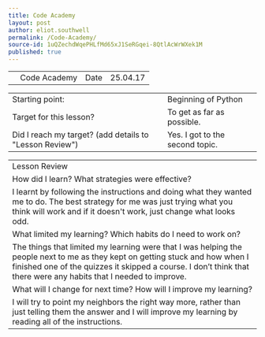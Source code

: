 ```yaml
---
title: Code Academy
layout: post
author: eliot.southwell
permalink: /Code-Academy/
source-id: 1uQZechdWqePHLfMd65xJ1SeRGqei-8QtlAcWrWXek1M
published: true
---
```

<table>
  <tr>
    <td></td>
    <td>Code Academy</td>
    <td>Date</td>
    <td>25.04.17</td>
  </tr>
</table>


<table>
  <tr>
    <td>Starting point:</td>
    <td>Beginning of Python</td>
  </tr>
  <tr>
    <td>Target for this lesson?</td>
    <td>To get as far as possible.</td>
  </tr>
  <tr>
    <td>Did I reach my target? 
(add details to "Lesson Review")</td>
    <td>Yes. I got to the second topic.</td>
  </tr>
</table>


<table>
  <tr>
    <td>Lesson Review</td>
  </tr>
  <tr>
    <td>How did I learn? What strategies were effective? </td>
  </tr>
  <tr>
    <td>I learnt by following the instructions and doing what they wanted me to do. The best strategy for me was just trying what you think will work and if it doesn't work, just change what looks odd.</td>
  </tr>
  <tr>
    <td>What limited my learning? Which habits do I need to work on? </td>
  </tr>
  <tr>
    <td>The things that limited my learning were that I was helping the people next to me as they kept on getting stuck and how when I finished one of the quizzes it skipped a course. I don’t think that there were any habits that I needed to improve.</td>
  </tr>
  <tr>
    <td>What will I change for next time? How will I improve my learning?</td>
  </tr>
  <tr>
    <td>I will try to point my neighbors the right way more, rather than just telling them the answer and I will improve my learning by reading all of the instructions.</td>
  </tr>
</table>


